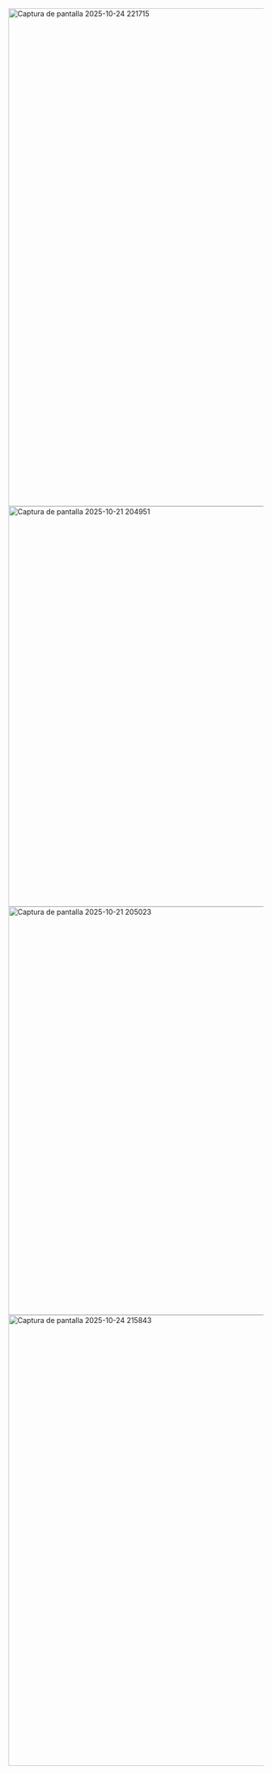 <img width="1548" height="984" alt="Captura de pantalla 2025-10-24 221715" src="https://github.com/user-attachments/assets/291ada25-8c44-4f29-988b-661488f772a2" />

<img width="1896" height="791" alt="Captura de pantalla 2025-10-21 204951" src="https://github.com/user-attachments/assets/cfbd378c-cd9c-4780-8ab9-3b7f96f378f6" />

<img width="1883" height="807" alt="Captura de pantalla 2025-10-21 205023" src="https://github.com/user-attachments/assets/1bf5d55a-79c0-4b7d-966a-0d324c5ef86e" />

<img width="1886" height="891" alt="Captura de pantalla 2025-10-24 215843" src="https://github.com/user-attachments/assets/1e1e3f88-d907-4156-b9c1-db73cdfd9ee9" />






